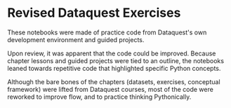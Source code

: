 # Revised Dataquest Exercises

These notebooks were made of practice code from Dataquest's own development environment and guided projects. 

Upon review, it was apparent that the code could be improved. Because chapter lessons and guided projects were tied to an outline, the notebooks leaned towards repetitive code that highlighted specific Python concepts.

Although the bare bones of the chapters (datasets, exercises, conceptual framework) were lifted from Dataquest courses, most of the code were reworked to improve flow, and to practice thinking Pythonically.
